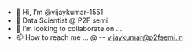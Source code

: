 - 👋 Hi, I’m @vijaykumar-1551
- 👀 Data Scientist @ P2F semi
- 💞️ I’m looking to collaborate on ...
- 📫 How to reach me ... @ -- vijaykumar@p2fsemi.in

<!---
vijaykumar-1551/vijaykumar-1551 is a ✨ special ✨ repository because its `README.md` (this file) appears on your GitHub profile.
You can click the Preview link to take a look at your changes.
--->
